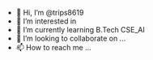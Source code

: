 - 👋 Hi, I’m @trips8619
- 👀 I’m interested in 
- 🌱 I’m currently learning B.Tech CSE_AI
- 💞️ I’m looking to collaborate on ...
- 📫 How to reach me ...

<!---
trips8619/trips8619 is a ✨ special ✨ repository because its `README.md` (this file) appears on your GitHub profile.
You can click the Preview link to take a look at your changes.
--->
